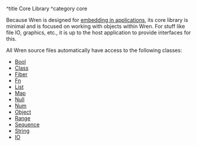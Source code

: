 ^title Core Library
^category core

Because Wren is designed for [embedding in applications][embedding], its core
library is minimal and is focused on working with objects within Wren. For
stuff like file IO, graphics, etc., it is up to the host application to provide
interfaces for this.

All Wren source files automatically have access to the following classes:

* [Bool](bool.html)
* [Class](class.html)
* [Fiber](fiber.html)
* [Fn](fn.html)
* [List](list.html)
* [Map](map.html)
* [Null](null.html)
* [Num](num.html)
* [Object](object.html)
* [Range](range.html)
* [Sequence](sequence.html)
* [String](string.html)
* [IO](IO.html)

[embedding]: ../embedding-api.html

